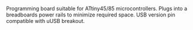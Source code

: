 Programming board suitable for ATtiny45/85 microcontrollers. Plugs into a breadboards power rails to minimize required space.
USB version pin compatible with uUSB breakout.
